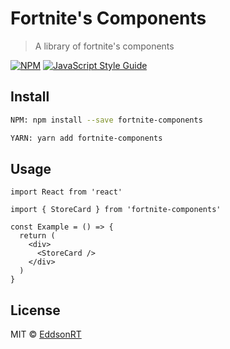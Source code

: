 # Fortnite's Components

> A library of fortnite's components

[![NPM](https://img.shields.io/npm/v/fortnite-components.svg)](https://www.npmjs.com/package/fortnite-components) [![JavaScript Style Guide](https://img.shields.io/badge/code_style-standard-brightgreen.svg)](https://standardjs.com)

## Install

```bash
NPM: npm install --save fortnite-components
```

```bash
YARN: yarn add fortnite-components
```

## Usage

```tsx
import React from 'react'

import { StoreCard } from 'fortnite-components'

const Example = () => {
  return (
    <div>
      <StoreCard />
    </div>
  )
}
```

## License

MIT © [EddsonRT](https://github.com/EddsonRT)
